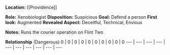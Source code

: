 **Location:** [[Providence]]

**Role:** Xenobiologist
**Disposition:** Suspicious
**Goal:** Defend a person
**First look:** Augmented
**Revealed Aspect:** Deceitful, Technical, Envious

**Notes:**
Runs the courier operation on Flint Two

**Relationship** (Dangerous)
 0  |  0  |  0  |  0  |  0  |  0  |  0  |  0  |  0  |  0
--- | --- | --- | --- | --- | --- | --- | --- | --- | ---